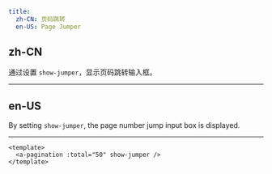 ```yaml
title:
  zh-CN: 页码跳转
  en-US: Page Jumper
```

## zh-CN

通过设置 `show-jumper`，显示页码跳转输入框。

---

## en-US

By setting `show-jumper`, the page number jump input box is displayed.

---

```vue
<template>
  <a-pagination :total="50" show-jumper />
</template>
```
